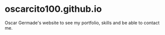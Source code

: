 # oscarcito100.github.io
Oscar Germade's website to see my portfolio, skills and be able to contact me.
